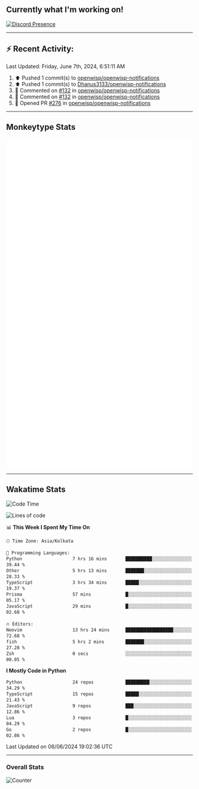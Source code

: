 ## Currently what I'm working on!
[![Discord Presence](https://lanyard.cnrad.dev/api/534981034400284712)](https://discord.com/users/534981034400284712)

---

## :zap: Recent Activity:
<!--RECENT_ACTIVITY:last_update-->
Last Updated: Friday, June 7th, 2024, 6:51:11 AM
<!--RECENT_ACTIVITY:last_update_end-->
<!--RECENT_ACTIVITY:start-->
1. ⬆️ Pushed 1 commit(s) to [openwisp/openwisp-notifications](https://github.com/openwisp/openwisp-notifications)<br>
2. ⬆️ Pushed 1 commit(s) to [Dhanus3133/openwisp-notifications](https://github.com/Dhanus3133/openwisp-notifications)<br>
3. 💬 Commented on [#132](https://github.com/openwisp/openwisp-notifications/issues/132#issuecomment-2152257192) in [openwisp/openwisp-notifications](https://github.com/openwisp/openwisp-notifications)<br>
4. 💬 Commented on [#132](https://github.com/openwisp/openwisp-notifications/issues/132#issuecomment-2152113994) in [openwisp/openwisp-notifications](https://github.com/openwisp/openwisp-notifications)<br>
5. 💪 Opened PR [#276](https://github.com/openwisp/openwisp-notifications/pull/276) in [openwisp/openwisp-notifications](https://github.com/openwisp/openwisp-notifications)<br>
<!--RECENT_ACTIVITY:end-->

---

## Monkeytype Stats
<a href="https://monkeytype.com/profile/dhanus">
  <img src="https://raw.githubusercontent.com/Dhanus3133/Dhanus3133/monkeytype/monkeytype-lbpb.svg" alt="Monkeytype Profile" />
</a>

---

## Wakatime Stats
<!--START_SECTION:waka-->
![Code Time](http://img.shields.io/badge/Code%20Time-1%2C890%20hrs%2056%20mins-blue)

![Lines of code](https://img.shields.io/badge/From%20Hello%20World%20I%27ve%20Written-5.1%20million%20lines%20of%20code-blue)

📊 **This Week I Spent My Time On** 

```text
🕑︎ Time Zone: Asia/Kolkata

💬 Programming Languages: 
Python                   7 hrs 16 mins       ██████████░░░░░░░░░░░░░░░   39.44 % 
Other                    5 hrs 13 mins       ███████░░░░░░░░░░░░░░░░░░   28.33 % 
TypeScript               3 hrs 34 mins       █████░░░░░░░░░░░░░░░░░░░░   19.37 % 
Prisma                   57 mins             █░░░░░░░░░░░░░░░░░░░░░░░░   05.17 % 
JavaScript               29 mins             █░░░░░░░░░░░░░░░░░░░░░░░░   02.68 % 

🔥 Editors: 
Neovim                   13 hrs 24 mins      ██████████████████░░░░░░░   72.68 % 
fish                     5 hrs 2 mins        ███████░░░░░░░░░░░░░░░░░░   27.28 % 
Zsh                      0 secs              ░░░░░░░░░░░░░░░░░░░░░░░░░   00.05 % 
```

**I Mostly Code in Python** 

```text
Python                   24 repos            █████████░░░░░░░░░░░░░░░░   34.29 % 
TypeScript               15 repos            █████░░░░░░░░░░░░░░░░░░░░   21.43 % 
JavaScript               9 repos             ███░░░░░░░░░░░░░░░░░░░░░░   12.86 % 
Lua                      3 repos             █░░░░░░░░░░░░░░░░░░░░░░░░   04.29 % 
Go                       2 repos             █░░░░░░░░░░░░░░░░░░░░░░░░   02.86 % 
```




 Last Updated on 06/06/2024 19:02:36 UTC
<!--END_SECTION:waka-->
---

### Overall Stats

<img src="https://moe-counter.glitch.me/get/@Dhanus3133?theme=asoul" alt="Counter" />
